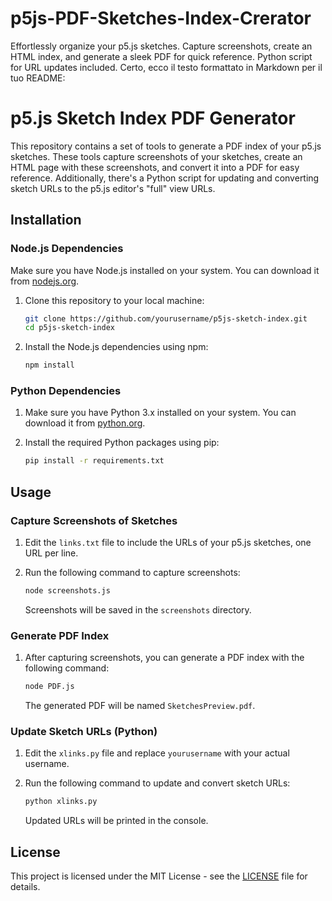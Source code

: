# p5js-PDF-Sketches-Index-Crerator
Effortlessly organize your p5.js sketches. Capture screenshots, create an HTML index, and generate a sleek PDF for quick reference. Python script for URL updates included.
Certo, ecco il testo formattato in Markdown per il tuo README:

# p5.js Sketch Index PDF Generator

This repository contains a set of tools to generate a PDF index of your p5.js sketches. These tools capture screenshots of your sketches, create an HTML page with these screenshots, and convert it into a PDF for easy reference. Additionally, there's a Python script for updating and converting sketch URLs to the p5.js editor's "full" view URLs.

## Installation

### Node.js Dependencies

Make sure you have Node.js installed on your system. You can download it from [nodejs.org](https://nodejs.org/).

1. Clone this repository to your local machine:

   ```bash
   git clone https://github.com/yourusername/p5js-sketch-index.git
   cd p5js-sketch-index
   ```

2. Install the Node.js dependencies using npm:

   ```bash
   npm install
   ```

### Python Dependencies

1. Make sure you have Python 3.x installed on your system. You can download it from [python.org](https://www.python.org/downloads/).

2. Install the required Python packages using pip:

   ```bash
   pip install -r requirements.txt
   ```

## Usage

### Capture Screenshots of Sketches

1. Edit the `links.txt` file to include the URLs of your p5.js sketches, one URL per line.

2. Run the following command to capture screenshots:

   ```bash
   node screenshots.js
   ```

   Screenshots will be saved in the `screenshots` directory.

### Generate PDF Index

1. After capturing screenshots, you can generate a PDF index with the following command:

   ```bash
   node PDF.js
   ```

   The generated PDF will be named `SketchesPreview.pdf`.

### Update Sketch URLs (Python)

1. Edit the `xlinks.py` file and replace `yourusername` with your actual username.

2. Run the following command to update and convert sketch URLs:

   ```bash
   python xlinks.py
   ```

   Updated URLs will be printed in the console.

## License

This project is licensed under the MIT License - see the [LICENSE](LICENSE) file for details.
```
